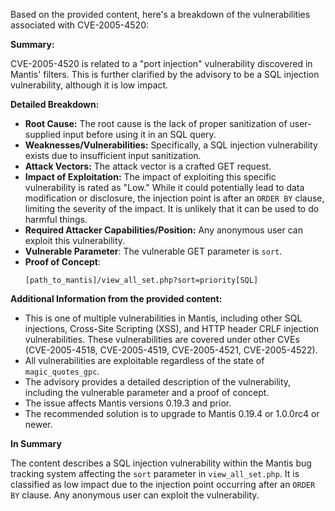 Based on the provided content, here's a breakdown of the vulnerabilities associated with CVE-2005-4520:

**Summary:**

CVE-2005-4520 is related to a "port injection" vulnerability discovered in Mantis' filters. This is further clarified by the advisory to be a SQL injection vulnerability, although it is low impact.

**Detailed Breakdown:**

*   **Root Cause:** The root cause is the lack of proper sanitization of user-supplied input before using it in an SQL query.
*   **Weaknesses/Vulnerabilities:** Specifically, a SQL injection vulnerability exists due to insufficient input sanitization.
*  **Attack Vectors:** The attack vector is a crafted GET request.
*   **Impact of Exploitation:** The impact of exploiting this specific vulnerability is rated as "Low." While it could potentially lead to data modification or disclosure, the injection point is after an `ORDER BY` clause, limiting the severity of the impact. It is unlikely that it can be used to do harmful things.
*   **Required Attacker Capabilities/Position:** Any anonymous user can exploit this vulnerability.
*   **Vulnerable Parameter**: The vulnerable GET parameter is `sort`.
*   **Proof of Concept**:
    ```
    [path_to_mantis]/view_all_set.php?sort=priority[SQL]
    ```

**Additional Information from the provided content:**

*   This is one of multiple vulnerabilities in Mantis, including other SQL injections, Cross-Site Scripting (XSS), and HTTP header CRLF injection vulnerabilities. These vulnerabilities are covered under other CVEs (CVE-2005-4518, CVE-2005-4519, CVE-2005-4521, CVE-2005-4522).
*   All vulnerabilities are exploitable regardless of the state of `magic_quotes_gpc`.
*   The advisory provides a detailed description of the vulnerability, including the vulnerable parameter and a proof of concept.
*   The issue affects Mantis versions 0.19.3 and prior.
*   The recommended solution is to upgrade to Mantis 0.19.4 or 1.0.0rc4 or newer.

**In Summary**

The content describes a SQL injection vulnerability within the Mantis bug tracking system affecting the `sort` parameter in `view_all_set.php`. It is classified as low impact due to the injection point occurring after an `ORDER BY` clause. Any anonymous user can exploit the vulnerability.
